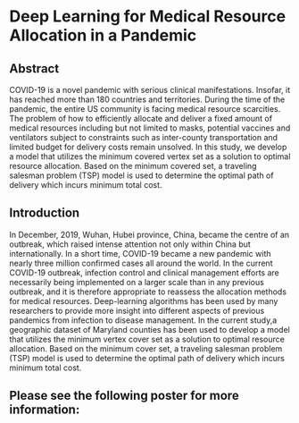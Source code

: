 # Deep Learning for Medical Resource Allocation in a Pandemic

## Abstract

COVID-19 is a novel pandemic with serious clinical manifestations. Insofar, it has reached more than 180 countries and territories. During the time of the pandemic, the entire US community is facing medical resource scarcities. The problem of how to efficiently allocate and deliver a fixed amount of medical resources including but not limited to masks, potential vaccines and ventilators subject to constraints such as inter-county transportation and limited budget for delivery costs remain unsolved. In this study, we develop a model that utilizes the minimum covered vertex set as a solution to optimal resource allocation. Based on the minimum covered set, a traveling salesman problem (TSP) model is used to determine the optimal path of delivery which incurs minimum total cost.

## Introduction

In December, 2019, Wuhan, Hubei province, China, became the centre of an outbreak, which raised intense attention not only within China but internationally. In a short time, COVID-19 became a new pandemic with nearly three million confirmed cases all around the world. In the current COVID-19 outbreak, infection control and clinical management efforts are necessarily being implemented on a larger scale than in any previous outbreak, and it is therefore appropriate to reassess the allocation methods for medical resources. Deep-learning algorithms has been used by many researchers to provide more insight into different aspects of previous pandemics from infection to disease management. In the current study,a geographic dataset of Maryland counties has been used to develop a model that utilizes the minimum vertex cover set as a solution to optimal resource allocation. Based on the minimum cover set, a traveling salesman problem (TSP) model is used to determine the optimal path of delivery which incurs minimum total cost.


## Please see the following poster for more information:
